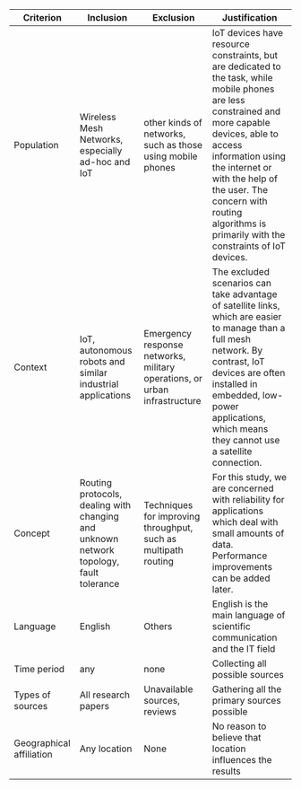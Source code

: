 Criterion  | Inclusion | Exclusion | Justification
-----------|-----------|-----------|--------------
Population | Wireless Mesh Networks, especially ad-hoc and IoT | other kinds of networks, such as those using mobile phones | IoT devices have resource constraints, but are dedicated to the task, while mobile phones are less constrained and more capable devices, able to access information using the internet or with the help of the user. The concern with routing algorithms is primarily with the constraints of IoT devices.
Context    | IoT, autonomous robots and similar industrial applications | Emergency response networks, military operations, or urban infrastructure | The excluded scenarios can take advantage of satellite links, which are easier to manage than a full mesh network. By contrast, IoT devices are often installed in embedded, low-power applications, which means they cannot use a satellite connection.
Concept    | Routing protocols, dealing with changing and unknown network topology, fault tolerance | Techniques for improving throughput, such as multipath routing | For this study, we are concerned with reliability for applications which deal with small amounts of data. Performance improvements can be added later.
Language   | English | Others | English is the main language of scientific communication and the IT field
Time period | any | none | Collecting all possible sources
Types of sources | All research papers | Unavailable sources, reviews | Gathering all the primary sources possible
Geographical affiliation | Any location | None | No reason to believe that location influences the results